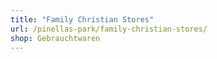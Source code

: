 ```yaml
---
title: "Family Christian Stores"
url: /pinellas-park/family-christian-stores/
shop: Gebrauchtwaren
---
```


